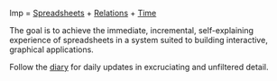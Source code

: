 Imp = [Spreadsheets](https://www.youtube.com/watch?v=TMIBfzSqguQ) + [Relations](http://shaffner.us/cs/papers/tarpit.pdf) + [Time](http://db.cs.berkeley.edu/papers/sigrec10-declimperative.pdf)

The goal is to achieve the immediate, incremental, self-explaining experience of spreadsheets in a system suited to building interactive, graphical applications.

Follow the [diary](diary.md) for daily updates in excruciating and unfiltered detail.
